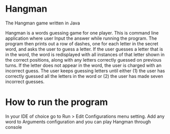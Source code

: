 # Hangman

The Hangman game written in Java

Hangman is a words guessing game for one player. This is command line application where user Input the answer while running the program. The program then prints out a row of dashes, one for each letter in the secret word, and asks the user to guess a letter. If the user guesses a letter that is in the word, the word is redisplayed with all instances of that letter shown in the correct positions, along with any letters correctly guessed on previous turns. If the letter does not appear in the word, the user is charged with an incorrect guess. The user keeps guessing letters until either (1) the user has correctly guessed all the letters in the word or (2) the user has made seven incorrect guesses.

# How to run the program
In your IDE of choice go to Run > Edit Configurations menu setting. Add any word to Arguments configuration and you can play Hangman through console
